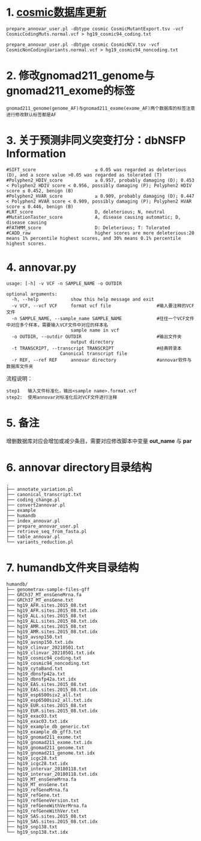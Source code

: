 # 1. [cosmic数据库更新](https://annovar.openbioinformatics.org/en/latest/user-guide/filter/)

    prepare_annovar_user.pl -dbtype cosmic CosmicMutantExport.tsv -vcf CosmicCodingMuts.normal.vcf > hg19_cosmic94_coding.txt

    prepare_annovar_user.pl -dbtype cosmic CosmicNCV.tsv -vcf CosmicNonCodingVariants.normal.vcf > hg19_cosmic94_noncoding.txt

# 2. 修改gnomad211_genome与gnomad211_exome的标签

    gnomad211_genome(genome_AF)与gnomad211_exome(exome_AF)两个数据库的标签注意进行修改默认标签都是AF

# 3. 关于预测非同义突变打分：dbNSFP Information

    #SIFT_score                      ≤ 0.05 was regarded as deleterious (D), and a score value >0.05 was regarded as tolerated (T)
    #Polyphen2_HDIV_score            ≥ 0.957, probably damaging (D); 0.453 < Polyphen2 HDIV score < 0.956, possibly damaging (P); Polyphen2 HDIV score ≤ 0.452, benign (B)
    #Polyphen2_HVAR_score            ≥ 0.909, probably damaging (D); 0.447 < Polyphen2 HVAR score < 0.909, possibly damaging (P); Polyphen2 HVAR score ≤ 0.446, benign (B)
    #LRT_score                       D, deleterious; N, neutral
    #MutationTaster_score            A, disease causing automatic; D, disease causing
    #FATHMM_score                    D: Deleterious; T: Tolerated
    #CADD_raw                        higher scores are more deleterious:20 means 1% percentile highest scores, and 30% means 0.1% percentile highest scores.

# 4. annovar.py

    usage: [-h] -v VCF -n SAMPLE_NAME -o OUTDIR
    
    optional arguments:
      -h, --help            show this help message and exit
      -v VCF, --vcf VCF     format vcf file                 #输入要注释的VCF文件
      -n SAMPLE_NAME, --sample_name SAMPLE_NAME             #往往一个VCF文件中对应多个样本，需要输入VCF文件中对应的样本名
                            sample name in vcf              
      -o OUTDIR, --outdir OUTDIR                            #输出文件夹
                            output directory
      -t TRANSCRIPT, --transcript TRANSCRIPT                #经典转录本
                        Canonical transcript file
      -r REF, --ref REF     annovar directory               #annovar软件与数据库文件夹

流程说明：

    step1   输入文件标准化，输出<sample name>.format.vcf
    step2:  使用annovar对标准化后对VCF文件进行注释

# 5. 备注

增删数据库对应会增加或减少条目，需要对应修改脚本中变量 **out_name**    与   **par**

# 6. annovar directory目录结构

    .
    ├── annotate_variation.pl
    ├── canonical_transcript.txt
    ├── coding_change.pl
    ├── convert2annovar.pl
    ├── example
    ├── humandb
    ├── index_annovar.pl
    ├── prepare_annovar_user.pl
    ├── retrieve_seq_from_fasta.pl
    ├── table_annovar.pl
    └── variants_reduction.pl

# 7. humandb文件夹目录结构

    humandb/
    ├── genometrax-sample-files-gff
    ├── GRCh37_MT_ensGeneMrna.fa
    ├── GRCh37_MT_ensGene.txt
    ├── hg19_AFR.sites.2015_08.txt
    ├── hg19_AFR.sites.2015_08.txt.idx
    ├── hg19_ALL.sites.2015_08.txt
    ├── hg19_ALL.sites.2015_08.txt.idx
    ├── hg19_AMR.sites.2015_08.txt
    ├── hg19_AMR.sites.2015_08.txt.idx
    ├── hg19_avsnp150.txt
    ├── hg19_avsnp150.txt.idx
    ├── hg19_clinvar_20210501.txt
    ├── hg19_clinvar_20210501.txt.idx
    ├── hg19_cosmic94_coding.txt
    ├── hg19_cosmic94_noncoding.txt
    ├── hg19_cytoBand.txt
    ├── hg19_dbnsfp42a.txt
    ├── hg19_dbnsfp42a.txt.idx
    ├── hg19_EAS.sites.2015_08.txt
    ├── hg19_EAS.sites.2015_08.txt.idx
    ├── hg19_esp6500siv2_all.txt
    ├── hg19_esp6500siv2_all.txt.idx
    ├── hg19_EUR.sites.2015_08.txt
    ├── hg19_EUR.sites.2015_08.txt.idx
    ├── hg19_exac03.txt
    ├── hg19_exac03.txt.idx
    ├── hg19_example_db_generic.txt
    ├── hg19_example_db_gff3.txt
    ├── hg19_gnomad211_exome.txt
    ├── hg19_gnomad211_exome.txt.idx
    ├── hg19_gnomad211_genome.txt
    ├── hg19_gnomad211_genome.txt.idx
    ├── hg19_icgc28.txt
    ├── hg19_icgc28.txt.idx
    ├── hg19_intervar_20180118.txt
    ├── hg19_intervar_20180118.txt.idx
    ├── hg19_MT_ensGeneMrna.fa
    ├── hg19_MT_ensGene.txt
    ├── hg19_refGeneMrna.fa
    ├── hg19_refGene.txt
    ├── hg19_refGeneVersion.txt
    ├── hg19_refGeneWithVerMrna.fa
    ├── hg19_refGeneWithVer.txt
    ├── hg19_SAS.sites.2015_08.txt
    ├── hg19_SAS.sites.2015_08.txt.idx
    ├── hg19_snp138.txt
    └── hg19_snp138.txt.idx


